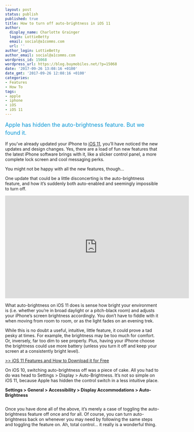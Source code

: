 ```yaml
---
layout: post
status: publish
published: true
title: How to turn off auto-brightness in iOS 11
author:
  display_name: Charlotte Grainger
  login: LottieBetty
  email: social@a1comms.com
  url: ''
author_login: LottieBetty
author_email: social@a1comms.com
wordpress_id: 15068
wordpress_url: https://blog.buymobiles.net/?p=15068
date: '2017-09-26 13:08:16 +0100'
date_gmt: '2017-09-26 12:08:16 +0100'
categories:
- Features
- How To
tags:
- apple
- iphone
- iOS
- iOS 11
---
```

<p><span class="postStandFirst" style="color: #0896d5; line-height: 26px; font-size: 18px;">Apple has hidden the auto-brightness feature. But we found it.</span></p>
<p>If you&rsquo;ve already updated your iPhone to <a href="https://blog.buymobiles.net/features/11-things-you-need-to-know-about-ios-11" target="_blank" rel="noopener">iOS 11</a>, you&rsquo;ll have noticed the new updates and design changes. Yes, there are a load of fun new features that the latest iPhone software brings with it, like a slicker control panel, a more complete lock screen and cool messaging perks.</p>
<p>You might not be happy with all the new features, though&hellip;</p>
<p>One update that could be a little disconcerting is the auto-brightness feature, and how it&rsquo;s suddenly both auto-enabled and seemingly impossible to turn off.</p>
<p><iframe class="giphy-embed" src="https://giphy.com/embed/ERMGXqtKTDKHC" width="600" height="336" frameborder="0" allowfullscreen="allowfullscreen"></iframe></p>
<p>What auto-brightness on iOS 11 does is sense how bright your environment is (i.e. whether you&rsquo;re in broad daylight or a pitch-black room) and adjusts your iPhone&rsquo;s screen brightness accordingly. You don&rsquo;t have to fiddle with it when moving from room to room, or as the light fades on an evening trek.</p>
<p>While this is no doubt a useful, intuitive, little feature, it could prove a tad pesky at times. For example, the brightness may be too much for comfort. Or, inversely, far too dim to see properly. Plus, having your iPhone choose the brightness could use more battery (unless you turn it off and keep your screen at a consistently bright level).</p>
<p><a href="https://blog.buymobiles.net/features/11-things-you-need-to-know-about-ios-11" target="_blank" rel="noopener">>> iOS 11 Features and How to Download it for Free</a></p>
<p>On iOS 10, switching auto-brightness off was a piece of cake. All you had to do was head to Settings > Display > Auto-Brightness. It&rsquo;s not so simple on iOS 11, because Apple has hidden the control switch in a less intuitive place.</p>
<p><strong>Settings > General > Accessibility > Display Accommodations > Auto-Brightness </strong></p>
<p><img class="aligncenter size-full wp-image-15072" src="https://lh3.googleusercontent.com/Q17___6cHArkQqf4yabsJ-JQLLX496ePmX93ZC9e5uUergorPJm1uMJEfNARxaHjGCL2Z4v9AjDDk0ocnn1tAgI=s0" alt="" /></p>
<p>Once you have done all of the above, it&rsquo;s merely a case of toggling the auto-brightness feature off once and for all. Of course, you can turn auto-brightness back on whenever you may need by following the same steps and toggling the feature on. Ah, total control&hellip; it really is a wonderful thing.</p>
